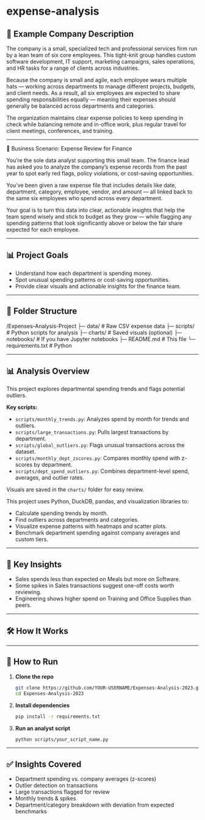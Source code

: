 # expense-analysis

## 🏢 Example Company Description

The company is a small, specialized tech and professional services firm run by a lean team of six core employees. This tight-knit group handles custom software development, IT support, marketing campaigns, sales operations, and HR tasks for a range of clients across industries.

Because the company is small and agile, each employee wears multiple hats — working across departments to manage different projects, budgets, and client needs. As a result, all six employees are expected to share spending responsibilities equally — meaning their expenses should generally be balanced across departments and categories.

The organization maintains clear expense policies to keep spending in check while balancing remote and in-office work, plus regular travel for client meetings, conferences, and training.

---

💼 Business Scenario: Expense Review for Finance

You’re the sole data analyst supporting this small team. The finance lead has asked you to analyze the company’s expense records from the past year to spot early red flags, policy violations, or cost-saving opportunities.

You’ve been given a raw expense file that includes details like date, department, category, employee, vendor, and amount — all linked back to the same six employees who spend across every department.

Your goal is to turn this data into clear, actionable insights that help the team spend wisely and stick to budget as they grow — while flagging any spending patterns that look significantly above or below the fair share expected for each employee.

---

## 📊 Project Goals

- Understand how each department is spending money.
- Spot unusual spending patterns or cost-saving opportunities.
- Provide clear visuals and actionable insights for the finance team.
  
---

## 📁 Folder Structure
/Expenses-Analysis-Project
├─ data/               # Raw CSV expense data
├─ scripts/            # Python scripts for analysis
├─ charts/             # Saved visuals (optional)
├─ notebooks/          # If you have Jupyter notebooks
├─ README.md           # This file
└─ requirements.txt    # Python 

---

## 📊 Analysis Overview

This project explores departmental spending trends and flags potential outliers.

**Key scripts:**
- `scripts/monthly_trends.py`: Analyzes spend by month for trends and outliers.
- `scripts/large_transactions.py`: Pulls largest transactions by department.
- `scripts/global_outliers.py`: Flags unusual transactions across the dataset.
- `scripts/monthly_dept_zscores.py`: Compares monthly spend with z-scores by department.
- `scripts/dept_spend_outliers.py`: Combines department-level spend, averages, and outlier rates.

Visuals are saved in the `charts/` folder for easy review.

This project uses Python, DuckDB, pandas, and visualization libraries to:
- Calculate spending trends by month.
- Find outliers across departments and categories.
- Visualize expense patterns with heatmaps and scatter plots.
- Benchmark department spending against company averages and custom tiers.

---

## 🔑 Key Insights

- Sales spends less than expected on Meals but more on Software.
- Some spikes in Sales transactions suggest one-off costs worth reviewing.
- Engineering shows higher spend on Training and Office Supplies than peers.
  
---

## 🛠️ How It Works 



---

## 🚀 How to Run

1. **Clone the repo**
   ```bash
   git clone https://github.com/YOUR-USERNAME/Expenses-Analysis-2023.git
   cd Expenses-Analysis-2023
   ```
   
2. **Install dependencies**
   ```bash
   pip install -r requirements.txt
   ```
   
3. **Run an analyst script**
   ```bash
   python scripts/your_script_name.py
   ```
   
---

## ✅ Insights Covered

- Department spending vs. company averages (z-scores)
- Outlier detection on transactions
- Large transactions flagged for review
- Monthly trends & spikes
- Department/category breakdown with deviation from expected benchmarks





   
